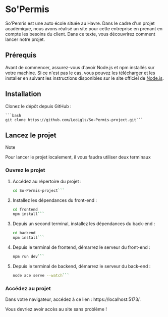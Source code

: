 # So'Permis

So'Pemris est une auto école située au Havre. Dans le cadre d'un projet académique, nous avons réalisé un site pour cette entreprise en prenant en compte les besoins du client.
Dans ce texte, vous découvrirez comment lancer notre projet.

## Prérequis

Avant de commencer, assurez-vous d'avoir Node.js et npm installés sur votre machine. 
Si ce n'est pas le cas, vous pouvez les télécharger et les installer en suivant les instructions disponibles sur le site officiel de  [Node.js](https://nodejs.org).

## Installation

Clonez le dépôt depuis GitHub :
    
    ```bash
    git clone https://github.com/LeoLgls/So-Permis-project.git```

## Lancez le projet

> [!NOTE]
> Pour lancer le projet localement, il vous faudra utiliser deux terminaux 

### Ouvrez le projet

1. Accédez au répertoire du projet :
    ```bash
    cd So-Permis-project```

2. Installez les dépendances du front-end :
    ```bash
    cd frontend
    npm install```

3. Depuis un second terminal, installez les dépendances du back-end :
    ```bash
    cd backend
    npm install```

6. Depuis le terminal de frontend, démarrez le serveur du front-end :
    ```bash
    npm run dev```
    
6. Depuis le terminal de backend, démarrez le serveur du back-end :
    ```bash
    node ace serve --watch```

### Accédez au projet

Dans votre navigateur, accédez à ce lien : https://localhost:5173/.

Vous devriez avoir accès au site sans problème !
